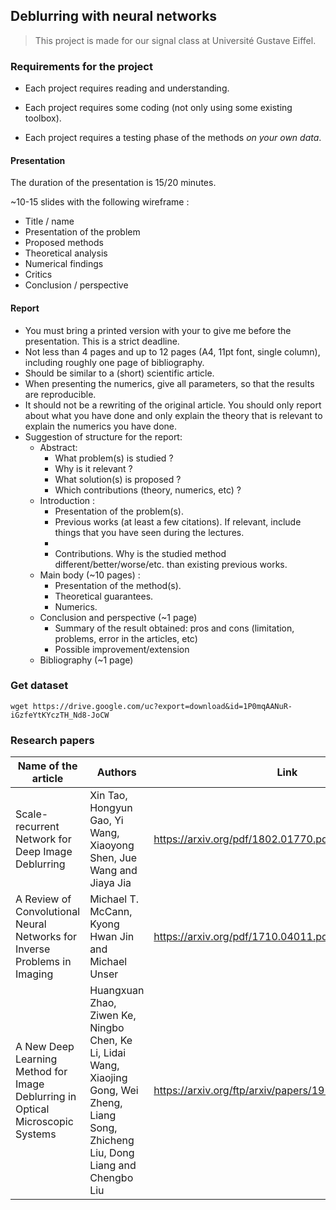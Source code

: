 ## Deblurring with neural networks

> This project is made for our signal class at Université Gustave Eiffel.

### Requirements for the project 

- Each project requires reading and understanding.

- Each project requires some coding (not only using some existing toolbox).
- Each project requires a testing phase of the methods *on your own data*.

#### Presentation

The duration of the presentation is 15/20 minutes.

~10-15 slides with the following wireframe : 

- Title / name
- Presentation of the problem
- Proposed methods
- Theoretical analysis
- Numerical findings
- Critics
- Conclusion / perspective

#### Report

- You must bring a printed version with your to give me before the presentation. This is a strict deadline. 
- Not less than 4 pages and up to 12 pages (A4, 11pt font, single column), including roughly one page of bibliography.
- Should be similar to a (short) scientific article. 
- When presenting the numerics, give all parameters, so that the results are reproducible. 
- It should not be a rewriting of the original article. You should only report about what you have done and only explain the theory that is relevant to explain the numerics you have done.
- Suggestion of structure for the report: 
  - Abstract: 
    - What problem(s) is studied ? 
    - Why is it relevant ? 
    - What solution(s) is proposed ? 
    - Which contributions (theory, numerics, etc) ? 
  - Introduction : 
    - Presentation of the problem(s). 
    - Previous works (at least a few citations). If relevant, include things that you have seen during the lectures.
    - 
    - Contributions. Why is the studied method different/better/worse/etc. than existing previous works. 
  - Main body (~10 pages) : 
    - Presentation of the method(s). 
    - Theoretical guarantees. 
    - Numerics. 
  - Conclusion and perspective (~1 page)
    - Summary of the result obtained: pros and cons (limitation, problems, error in the articles, etc)
    - Possible improvement/extension
  - Bibliography (~1 page)

### Get dataset

```wget https://drive.google.com/uc?export=download&id=1P0mqAANuR-iGzfeYtKYczTH_Nd8-JoCW```

### Research papers

| Name of the article                                          | Authors                                                      | Link                                                   |
| ------------------------------------------------------------ | ------------------------------------------------------------ | ------------------------------------------------------ |
| Scale-recurrent Network for Deep Image Deblurring            | Xin Tao, Hongyun Gao, Yi Wang, Xiaoyong Shen, Jue Wang and Jiaya Jia | https://arxiv.org/pdf/1802.01770.pdf                   |
| A Review of Convolutional Neural Networks for Inverse Problems in Imaging | Michael T. McCann, Kyong Hwan Jin and Michael Unser          | https://arxiv.org/pdf/1710.04011.pdf                   |
| A New Deep Learning Method for Image Deblurring in Optical Microscopic Systems | Huangxuan Zhao, Ziwen Ke, Ningbo Chen, Ke Li, Lidai Wang, Xiaojing Gong, Wei Zheng, Liang Song, Zhicheng Liu, Dong Liang and Chengbo Liu | https://arxiv.org/ftp/arxiv/papers/1910/1910.03928.pdf |


